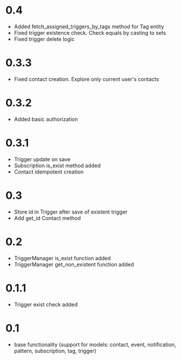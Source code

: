# 0.4
- Added fetch_assigned_triggers_by_tags method for Tag entity
- Fixed trigger existence check. Check equals by casting to sets
- Fixed trigger delete logic

# 0.3.3
- Fixed contact creation. Explore only current user's contacts

# 0.3.2
- Added basic authorization

# 0.3.1
- Trigger update on save
- Subscription is_exist method added
- Contact idempotent creation

# 0.3
- Store id in Trigger after save of existent trigger
- Add get_id Contact method

# 0.2
- TriggerManager is_exist function added
- TriggerManager get_non_existent function added 

# 0.1.1
- Trigger exist check added

# 0.1
- base functionality (support for models: contact, event, notification, pattern, subscription, tag, trigger)
